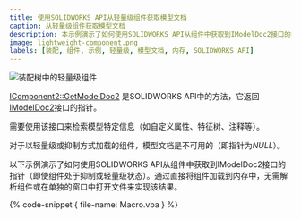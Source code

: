 ```yaml
---
title: 使用SOLIDWORKS API从轻量级组件获取模型文档
caption: 从轻量级组件获取模型文档
description: 本示例演示了如何使用SOLIDWORKS API从组件中获取到IModelDoc2接口的指针（即使组件处于抑制或轻量级状态）
image: lightweight-component.png
labels: [装配, 组件, 示例, 轻量级, 模型文档, 内存, SOLIDWORKS API]
---
```

![装配树中的轻量级组件](lightweight-component.png)

[IComponent2::GetModelDoc2](https://help.solidworks.com/2012/english/api/sldworksapi/SolidWorks.Interop.sldworks~SolidWorks.Interop.sldworks.IComponent2~GetModelDoc2.html) 是SOLIDWORKS API中的方法，它返回[IModelDoc2](https://help.solidworks.com/2012/english/api/sldworksapi/SolidWorks.Interop.sldworks~SolidWorks.Interop.sldworks.IModelDoc2.html)接口的指针。

需要使用该接口来检索模型特定信息（如自定义属性、特征树、注释等）。

对于以轻量级或抑制方式加载的组件，模型文档是不可用的（即指针为*NULL*）。

以下示例演示了如何使用SOLIDWORKS API从组件中获取到IModelDoc2接口的指针（即使组件处于抑制或轻量级状态）。通过直接将组件加载到内存中，无需解析组件或在单独的窗口中打开文件来实现该结果。

{% code-snippet { file-name: Macro.vba } %}